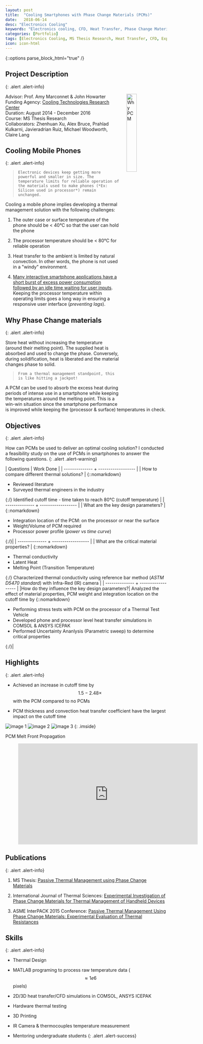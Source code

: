 ```yaml
---
layout: post
title:  "Cooling Smartphones with Phase Change Materials (PCMs)"
date:   2018-06-14
desc: "Electronics Cooling"
keywords: "Electronics cooling, CFD, Heat Transfer, Phase Change Materials,Thermal stress test, COMSOL, Simulation"
categories: [Portfolio]
tags: [Electronics Cooling, MS Thesis Research, Heat Transfer, CFD, Experiments, Grad School]
icon: icon-html
---
```

{::options parse_block_html="true" /}

## Project Description
{: .alert .alert-info}

<div class="panel-body">

<img src="/static/assets/img/blog/msthesis/intro_pcm.jpg" alt="Why PCM" style="float:right;width:25%; margin-left: 20px;">

Advisor: Prof. Amy Marconnet & John Howarter  
Funding Agency: [Cooling Technologies Research Center](https://engineering.purdue.edu/CTRC)  
Duration: August 2014 - December 2016  
Course: MS Thesis Research  
Collaborators: Zhenhuan Xu, Alex Bruce, Prahlad Kulkarni, Javieradrian Ruiz, Michael Woodworth, Claire Lang

</div>


## Cooling Mobile Phones
{: .alert .alert-info}


> `Electronic devices keep getting more powerful and smaller in size. The temperature limits for reliable operation of the materials used to make phones (*Ex: Silicon used in processor*) remain unchanged.`

Cooling a mobile phone implies developing a thermal management solution with the following challenges:

1. The outer case or surface temperature of the phone should be < 40°C so that the user can hold the phone  

2. The processor temperature should be < 80°C for reliable operation

3. Heat transfer to the ambient is limited by natural convection. In other words, the phone is not used in a "windy" environment.

4. [Many interactive smartphone applications have a short burst of excess power consumption followed by an idle time waiting for user inputs](www.scientificamerican.com/article/computational-sprinting/). Keeping the processor temperature within operating limits goes a long way in ensuring a responsive user interface (*preventing lags*).

## Why Phase Change materials
{: .alert .alert-info}

 Store heat without increasing the temperature (around their melting point). The supplied heat is absorbed and used to change the phase. Conversely, during solidification, heat is liberated and the material changes phase to solid.  

>`From a thermal management standpoint, this is like hitting a jackpot!`

A PCM can be used to absorb the excess heat during periods of intense use in a smartphone while keeping the temperatures around the melting point. This is a win-win situation since the smartphone performance is improved while keeping the (processor & surface) temperatures in check.


## Objectives
{: .alert .alert-info}


How can PCMs be used to deliver an optimal cooling solution?
I conducted a feasibility study on the use of PCMs in smartphones to answer the following questions.
{: .alert .alert-warning}

<style type="text/css">
table{
    border-collapse: collapse;
    border:2px solid black;  
}

</style>

| Questions      | Work Done         |
| -------------- + ------------------ |
| How to compare different thermal solutions?         |   {::nomarkdown}<ul><li> Reviewed literature </li><li> Surveyed thermal engineers in the industry</li></ul>{:/} Identified cutoff time - time taken to reach 80°C (cutoff temperature) |
| -------------- + ------------------ |
|   What are the key design parameters?         |    {::nomarkdown}<ul><li>Integration location of the PCM: on the processor or near the surface </li><li>Weight/Volume of PCM required </li><li>Processor power profile (*power vs time curve*) </li></ul>{:/}|
| -------------- + ------------------ |
|  What are the critical material properties?         |    {::nomarkdown}<ul><li> Thermal conductivity </li><li> Latent Heat </li>     <li> Melting Point (Transition Temperature) </li></ul>{:/} Characterized thermal conductivity using reference bar method (*ASTM D5470 standard*) with Infra-Red (IR) camera       |
| -------------- + ------------------ |
|How do they influence the key design parameters?| Analyzed the effect of material properties, PCM weight and integration location on the cutoff time by       {::nomarkdown} <ul><li> Performing stress tests with PCM on the processor of a Thermal Test Vehicle   </li><li> Developed phone and processor level heat transfer simulations in COMSOL & ANSYS ICEPAK </li> <li> Performed Uncertainty Ananlysis (Parametric sweep) to determine critical properties </li> </ul> {:/}|

## Highlights
{: .alert .alert-info}


* Achieved an increase in cutoff time by $$ 1.5 - 2.48 \times $$ with the PCM compared to no PCMs

* PCM thickness and convection heat transfer coefficient have the largest impact on the cutoff time

<style>
 .imside>img {
    width:30%;
    padding:0 5px;
  }
</style>

![image 1](/static/assets/img/blog/msthesis/cross_plane_rig_temp_map.jpg)
![image 2](/static/assets/img/blog/msthesis/ir_surface_temps.jpg)
![image 3](/static/assets/img/blog/msthesis/sim_phone.JPG)
{: .imside}

PCM Melt Front Propagation

<!-- blank line -->
<figure class="video_container">
  <iframe width="560" height="315" src="https://www.youtube.com/embed/K4colRpZPqg?rel=0" frameborder="0" allow="autoplay; encrypted-media" allowfullscreen></iframe>
</figure>
<!-- blank line -->


## Publications
{: .alert .alert-info}

1. MS Thesis: [Passive Thermal Management using Phase Change Materials](https://search.proquest.com/docview/1881313041)

2. International Journal of Thermal Sciences: [Experimental Investigation of Phase Change Materials for Thermal Management of Handheld Devices](https://doi.org/10.1016/j.ijthermalsci.2018.03.012)

3. ASME InterPACK 2015 Conference: [Passive Thermal Management Using Phase Change Materials: Experimental Evaluation of Thermal Resistances](https://github.com/yashg1/yashg1.github.io/blob/517f903e466465d636acdad39706c1dd84b89ae0/resources/ASME_InterPack.pdf)



## Skills
{: .alert .alert-info}


* Thermal Design

* MATLAB programing to process raw temperature data ($$ \approx 1e6 $$ pixels)

* 2D/3D heat transfer/CFD simulations in COMSOL, ANSYS ICEPAK

* Hardware thermal testing

* 3D Printing

* IR Camera & thermocouples temperature measurement

* Mentoring undergraduate students
{: .alert .alert-success}
